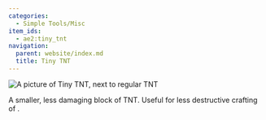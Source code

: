 ```yaml
---
categories:
  - Simple Tools/Misc
item_ids:
  - ae2:tiny_tnt
navigation:
  parent: website/index.md
  title: Tiny TNT
---
```


![A picture of Tiny TNT, next to regular TNT](../../assets/large/tiny_tnt2.png)

A smaller, less damaging block of TNT. Useful for less destructive crafting of <ItemLink id="quantum_entangled_singularity" />.

<RecipeFor id="tiny_tnt" />
